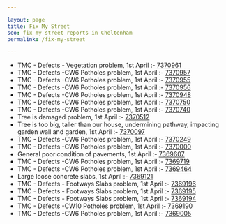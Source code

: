 ```yaml
---

layout: page
title: Fix My Street
seo: fix my street reports in Cheltenham
permalink: /fix-my-street

---
```


<!-- fix_marker starts -->

- TMC - Defects - Vegetation problem, 1st April :- [7370961](https://www.fixmystreet.com/report/7370961)
- TMC - Defects -CW6 Potholes  problem, 1st April :- [7370957](https://www.fixmystreet.com/report/7370957)
- TMC - Defects -CW6 Potholes  problem, 1st April :- [7370955](https://www.fixmystreet.com/report/7370955)
- TMC - Defects -CW6 Potholes  problem, 1st April :- [7370956](https://www.fixmystreet.com/report/7370956)
- TMC - Defects -CW6 Potholes  problem, 1st April :- [7370948](https://www.fixmystreet.com/report/7370948)
- TMC - Defects -CW6 Potholes  problem, 1st April :- [7370750](https://www.fixmystreet.com/report/7370750)
- TMC - Defects -CW6 Potholes  problem, 1st April :- [7370740](https://www.fixmystreet.com/report/7370740)
- Tree is damaged problem, 1st April :- [7370512](https://www.fixmystreet.com/report/7370512)
- Tree is too big, taller than our house, undermining pathway, impacting garden wall and garden, 1st April :- [7370097](https://www.fixmystreet.com/report/7370097)
- TMC - Defects -CW6 Potholes  problem, 1st April :- [7370249](https://www.fixmystreet.com/report/7370249)
- TMC - Defects -CW6 Potholes  problem, 1st April :- [7370000](https://www.fixmystreet.com/report/7370000)
- General poor condition of pavements, 1st April :- [7369607](https://www.fixmystreet.com/report/7369607)
- TMC - Defects -CW6 Potholes  problem, 1st April :- [7369719](https://www.fixmystreet.com/report/7369719)
- TMC - Defects -CW6 Potholes  problem, 1st April :- [7369464](https://www.fixmystreet.com/report/7369464)
- Large loose concrete slabs, 1st April :- [7369121](https://www.fixmystreet.com/report/7369121)
- TMC - Defects - Footways Slabs problem, 1st April :- [7369196](https://www.fixmystreet.com/report/7369196)
- TMC - Defects - Footways Slabs problem, 1st April :- [7369195](https://www.fixmystreet.com/report/7369195)
- TMC - Defects - Footways Slabs problem, 1st April :- [7369194](https://www.fixmystreet.com/report/7369194)
- TMC - Defects -CW10 Potholes problem, 1st April :- [7369190](https://www.fixmystreet.com/report/7369190)
- TMC - Defects -CW6 Potholes  problem, 1st April :- [7369005](https://www.fixmystreet.com/report/7369005)

<!-- fix_marker ends -->